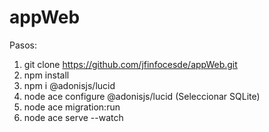# appWeb

Pasos:

1. git clone https://github.com/jfinfocesde/appWeb.git
2. npm install
3. npm i @adonisjs/lucid
4. node ace configure @adonisjs/lucid     (Seleccionar SQLite)
5. node ace migration:run
6. node ace serve --watch



